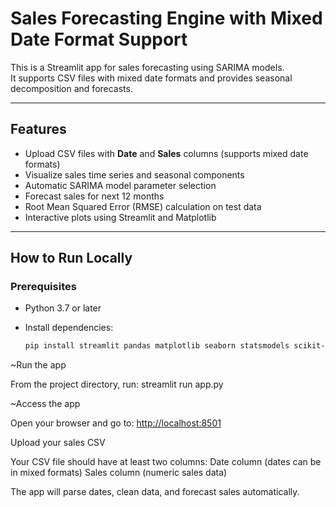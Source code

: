 # Sales Forecasting Engine with Mixed Date Format Support

This is a Streamlit app for sales forecasting using SARIMA models.  
It supports CSV files with mixed date formats and provides seasonal decomposition and forecasts.

---

## Features
- Upload CSV files with **Date** and **Sales** columns (supports mixed date formats)  
- Visualize sales time series and seasonal components  
- Automatic SARIMA model parameter selection  
- Forecast sales for next 12 months  
- Root Mean Squared Error (RMSE) calculation on test data  
- Interactive plots using Streamlit and Matplotlib  

---

## How to Run Locally

### Prerequisites
- Python 3.7 or later  

- Install dependencies:  
  ```bash
  pip install streamlit pandas matplotlib seaborn statsmodels scikit-learn pmdarima
~Run the app

From the project directory, run:
streamlit run app.py

~Access the app

Open your browser and go to:
[http://localhost:8501](https://sales-forecasting-app-at9el2ekqcikaqepdc6bt9.streamlit.app/)

Upload your sales CSV

Your CSV file should have at least two columns:
Date column (dates can be in mixed formats)
Sales column (numeric sales data)

The app will parse dates, clean data, and forecast sales automatically.
